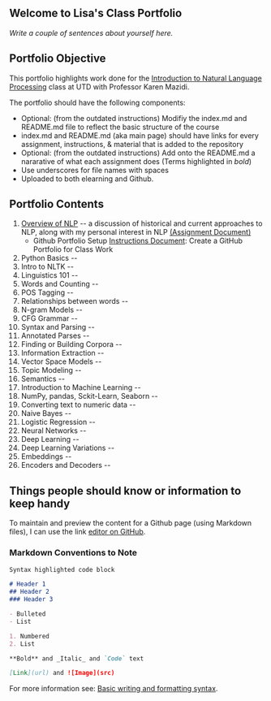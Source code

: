 
## Welcome to Lisa's Class Portfolio

*Write a couple of sentences about yourself here.*

## Portfolio Objective

This portfolio highlights work done for the [Introduction to Natural Language Processing](https://github.com/kjmazidi/NLP/blob/gh-pages/index.md) class at UTD with Professor Karen Mazidi. 

The portfolio should have the following components: 
- Optional: (from the outdated instructions) Modifiy the index.md and README.md file to reflect the basic structure of the course
- index.md and README.md (aka main page) should have links for every assignment, instructions, & material that is added to the repository
- Optional: (from the outdated instructions) Add onto the README.md a nararative of what each assignment does (Terms highlighted in *bold*) 
- Use underscores for file names with spaces
- Uploaded to both elearning and Github.

## Portfolio Contents

1. [Overview of NLP](https://github.com/kjmazidi/NLP/blob/master/Portfolio%20Instructions/Portfolio%20Component%201.pdf) -- a discussion of historical and current approaches to NLP, along with my personal interest in NLP [(Assignment Document)]()
    - Github Portfolio Setup [Instructions Document](): Create a GitHub Portfolio for Class Work 
2. Python Basics --
3. Intro to NLTK --
4. Linguistics 101 --
5. Words and Counting --
6. POS Tagging --
7. Relationships between words --
8. N-gram Models --
9. CFG Grammar --
10. Syntax and Parsing --
11. Annotated Parses --
12. Finding or Building Corpora --
13. Information Extraction --
14. Vector Space Models --
15. Topic Modeling --
16. Semantics --
17. Introduction to Machine Learning --
18. NumPy, pandas, Sckit-Learn, Seaborn --
19. Converting text to numeric data --
20. Naive Bayes --
21. Logistic Regression --
22. Neural Networks --
23. Deep Learning --
24. Deep Learning Variations --
25. Embeddings --
26. Encoders and Decoders --

## Things people should know or information to keep handy

To maintain and preview the content for a Github page (using Markdown files), I can use the link [editor on GitHub](https://github.com/LisaBChen/CS-4395-Portfolio/edit/gh-pages/docs/index.md). 

### Markdown Conventions to Note

```markdown
Syntax highlighted code block

# Header 1
## Header 2
### Header 3

- Bulleted
- List

1. Numbered
2. List

**Bold** and _Italic_ and `Code` text

[Link](url) and ![Image](src)
```

For more information see: [Basic writing and formatting syntax](https://docs.github.com/en/github/writing-on-github/getting-started-with-writing-and-formatting-on-github/basic-writing-and-formatting-syntax).


